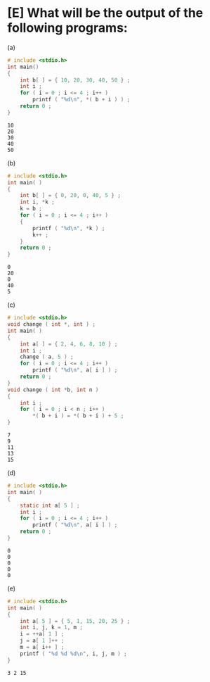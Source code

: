 # [E] What will be the output of the following programs:

(a) 

````c
# include <stdio.h>
int main()
{
    int b[ ] = { 10, 20, 30, 40, 50 } ;
    int i ;
    for ( i = 0 ; i <= 4 ; i++ )
    	printf ( "%d\n", *( b + i ) ) ;
    return 0 ;
}
````

````
10
20
30
40
50

````

(b)

````c
# include <stdio.h>
int main( )
{
    int b[ ] = { 0, 20, 0, 40, 5 } ;
    int i, *k ;
    k = b ;
    for ( i = 0 ; i <= 4 ; i++ )
    {
	    printf ( "%d\n", *k ) ;
    	k++ ;
    }
    return 0 ;
}
````

````
0
20
0
40
5

````

(c)

````c
# include <stdio.h>
void change ( int *, int ) ;
int main( )
{
    int a[ ] = { 2, 4, 6, 8, 10 } ;
    int i ;
    change ( a, 5 ) ;
    for ( i = 0 ; i <= 4 ; i++ )
	    printf ( "%d\n", a[ i ] ) ;
    return 0 ;
}
void change ( int *b, int n )
{
    int i ;
    for ( i = 0 ; i < n ; i++ )
	    *( b + i ) = *( b + i ) + 5 ;
}
````

````
7
9
11
13
15

````

(d)

````c
# include <stdio.h>
int main( )
{
    static int a[ 5 ] ;
    int i ;
    for ( i = 0 ; i <= 4 ; i++ )
	    printf ( "%d\n", a[ i ] ) ;
    return 0 ;
}
````

````
0
0
0
0
0

````

(e)

````c
# include <stdio.h>
int main( )
{
    int a[ 5 ] = { 5, 1, 15, 20, 25 } ;
    int i, j, k = 1, m ;
    i = ++a[ 1 ] ;
    j = a[ 1 ]++ ;
    m = a[ i++ ] ;
    printf ( "%d %d %d\n", i, j, m ) ;
}
````

````
3 2 15
````


